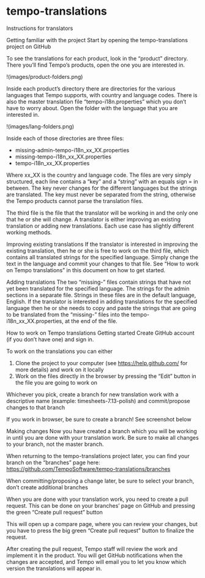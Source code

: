 # tempo-translations
Instructions for translators

Getting familiar with the project
Start by opening the tempo-translations project on GitHub



To see the translations for each product, look in the “product” directory. There you’ll find Tempo’s products, open the one you are interested in.

!(images/product-folders.png)


Inside each product’s directory there are directories for the various languages that Tempo supports, with country and language codes. There is also the master translation file “tempo-i18n.properties” which you don’t have to worry about. Open the folder with the language that you are interested in.
 
!(images/lang-folders.png)

Inside each of those directories are three files:
- missing-admin-tempo-i18n_xx_XX.properties
- missing-tempo-i18n_xx_XX.properties
- tempo-i18n_xx_XX.properties

Where xx_XX is the country and language code. The files are very simply structured, each line contains a “key” and a “string” with an equals sign = in between. The key never changes for the different languages but the strings are translated. The key must never be separated from the string, otherwise the Tempo products cannot parse the translation files.

The third file is the file that the translator will be working in and the only one that he or she will change. A translator is either improving an existing translation or adding new translations. Each use case has slightly different working methods.

Improving existing translations
If the translator is interested in improving the existing translation, then he or she is free to work on the third file, which contains all translated strings for the specified language. Simply change the text in the language and commit your changes to that file. See “How to work on Tempo translations” in this document on how to get started.

Adding translations
The two “missing-” files contain strings that have not yet been translated for the specified language. The strings for the admin sections in a separate file. Strings in these files are in the default language, English. If the translator is interested in adding translations for the specified language then he or she needs to copy and paste the strings that are going to be translated from the “missing-” files into the tempo-i18n_xx_XX.properties, at the end of the file.


How to work on Tempo translations
Getting started
Create GitHub account (if you don’t have one) and sign in.

To work on the translations you can either
1. Clone the project to your computer (see https://help.github.com/ for more details) and work on it locally
1. Work on the files directly in the browser by pressing the “Edit” button in the file you are going to work on

Whichever you pick, create a branch for new translation work with a descriptive name (example: timesheets-7.13-polish) and commit/propose changes to that branch

If you work in browser, be sure to create a branch! See screenshot below


Making changes
Now you have created a branch which you will be working in until you are done with your translation work. Be sure to make all changes to your branch, not the master branch.

When returning to the tempo-translations project later, you can find your branch on the “branches” page here: https://github.com/TempoSoftware/tempo-translations/branches

When committing/proposing a change later, be sure to select your branch, don’t create additional branches


When you are done with your translation work, you need to create a pull request. This can be done on your branches’ page on GitHub and pressing the green “Create pull request” button

This will open up a compare page, where you can review your changes, but you have to press the big green “Create pull request” button to finalize the request.



After creating the pull request, Tempo staff will review the work and implement it in the product. You will get GitHub notifications when the changes are accepted, and Tempo will email you to let you know which version the translations will appear in.

